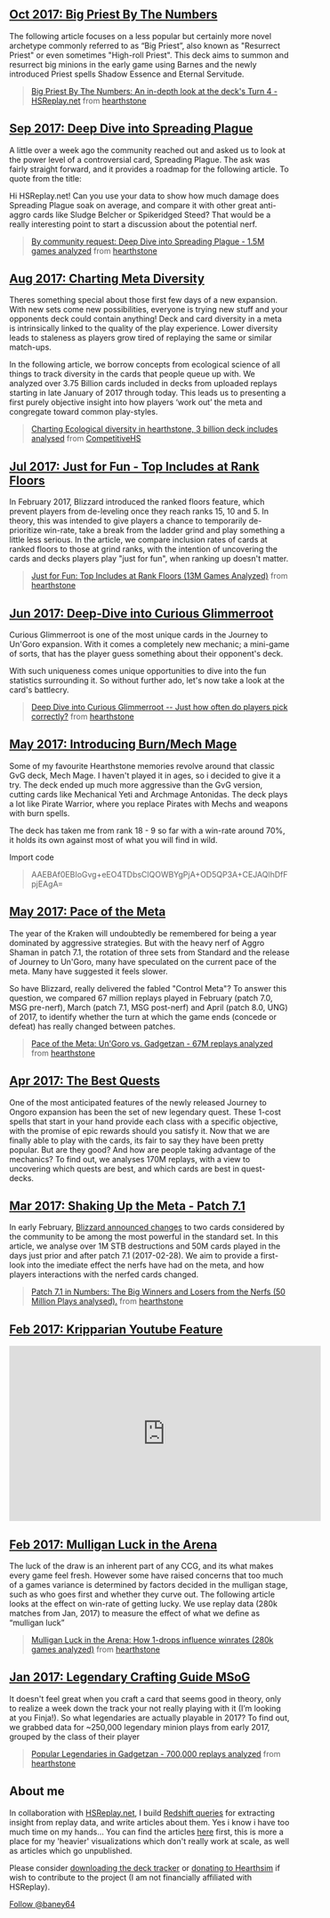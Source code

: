 ## [Oct 2017: Big Priest By The Numbers](https://hsreplay.net/articles/29/big-priest-by-the-numbers)

The following article focuses on a less popular but certainly more novel archetype commonly referred to as “Big Priest”, also known as "Resurrect Priest" or even sometimes "High-roll Priest". This deck aims to summon and resurrect big minions in the early game using Barnes and the newly introduced Priest spells Shadow Essence and Eternal Servitude. 

<blockquote class="reddit-card" data-card-created="1507544711"><a href="https://www.reddit.com/r/hearthstone/comments/75226x/big_priest_by_the_numbers_an_indepth_look_at_the/?ref=share&ref_source=embed">Big Priest By The Numbers: An in-depth look at the deck's Turn 4 - HSReplay.net</a> from <a href="http://www.reddit.com/r/hearthstone">hearthstone</a></blockquote>
<script async src="//embed.redditmedia.com/widgets/platform.js" charset="UTF-8"></script>

## [Sep 2017: Deep Dive into Spreading Plague](https://hsreplay.net/articles/28/deep-dive-into-spreading-plague)

A little over a week ago the community reached out and asked us to look at the power level of a controversial card, Spreading Plague. The ask was fairly straight forward, and it provides a roadmap for the following article. To quote from the title:

Hi HSReplay.net! Can you use your data to show how much damage does Spreading Plague soak on average, and compare it with other great anti-aggro cards like Sludge Belcher or Spikeridged Steed? That would be a really interesting point to start a discussion about the potential nerf.

<blockquote class="reddit-card" data-card-created="1504659558" data-card-preview="1"><a href="https://www.reddit.com/r/hearthstone/comments/6y8z26/by_community_request_deep_dive_into_spreading/?ref=share&ref_source=embed">By community request: Deep Dive into Spreading Plague - 1.5M games analyzed</a> from <a href="http://www.reddit.com/r/hearthstone">hearthstone</a></blockquote>
<script async src="//embed.redditmedia.com/widgets/platform.js" charset="UTF-8"></script>

## [Aug 2017: Charting Meta Diversity](https://hsreplay.net/articles/26/tracking-diversity-in-the-hearthstone-meta) 

Theres something special about those first few days of a new expansion. With new sets come new possibilities, everyone is trying new stuff and your opponents deck could contain anything! Deck and card diversity in a meta is intrinsically linked to the quality of the play experience. Lower diversity leads to staleness as players grow tired of replaying the same or similar match-ups.

In the following article, we borrow concepts from ecological science of all things to track diversity in the cards that people queue up with. We analyzed over 3.75 Billion cards included in decks from uploaded replays starting in late January of 2017 through today. This leads us to presenting a first purely objective insight into how players ‘work out’ the meta and congregate toward common play-styles.

<blockquote class="reddit-card" data-card-created="1503362131"><a href="https://www.reddit.com/r/CompetitiveHS/comments/6v382v/charting_ecological_diversity_in_hearthstone_3/?ref=share&ref_source=embed">Charting Ecological diversity in hearthstone, 3 billion deck includes analysed</a> from <a href="http://www.reddit.com/r/CompetitiveHS">CompetitiveHS</a></blockquote>
<script async src="//embed.redditmedia.com/widgets/platform.js" charset="UTF-8"></script>

## [Jul 2017: Just for Fun - Top Includes at Rank Floors](https://hsreplay.net/articles/17/just-for-fun-top-includes-at-rank-floors) 

In February 2017, Blizzard introduced the ranked floors feature, which prevent players from de-leveling once they reach ranks 15, 10 and 5. In theory, this was intended to give players a chance to temporarily de-prioritize win-rate, take a break from the ladder grind and play something a little less serious. In the article, we compare inclusion rates of cards at ranked floors to those at grind ranks, with the intention of uncovering the cards and decks players play "just for fun", when ranking up doesn't matter.

<blockquote class="reddit-card"><a href="https://www.reddit.com/r/hearthstone/comments/6n14zt/just_for_fun_top_includes_at_rank_floors_13m/?ref=share&ref_source=embed">Just for Fun: Top Includes at Rank Floors (13M Games Analyzed)</a> from <a href="http://www.reddit.com/r/hearthstone">hearthstone</a></blockquote>
<script async src="//embed.redditmedia.com/widgets/platform.js" charset="UTF-8"></script>

## [Jun 2017: Deep-Dive into Curious Glimmerroot](https://hsreplay.net/articles/16/deep-dive-into-curious-glimerroot)

Curious Glimmerroot is one of the most unique cards in the Journey to Un'Goro expansion. With it comes a completely new mechanic; a mini-game of sorts, that has the player guess something about their opponent's deck.

With such uniqueness comes unique opportunities to dive into the fun statistics surrounding it. So without further ado, let's now take a look at the card's battlecry.

<blockquote class="reddit-card" data-card-created="1497821769"><a href="https://www.reddit.com/r/hearthstone/comments/6i1o65/deep_dive_into_curious_glimmerroot_just_how_often/?ref=share&ref_source=embed">Deep Dive into Curious Glimmerroot -- Just how often do players pick correctly?</a> from <a href="http://www.reddit.com/r/hearthstone">hearthstone</a></blockquote>
<script async src="//embed.redditmedia.com/widgets/platform.js" charset="UTF-8"></script>

## [May 2017: Introducing Burn/Mech Mage](http://www.hearthpwn.com/decks/838944-70-wr-burn-mech-mage-guide)

Some of my favourite Hearthstone memories revolve around that classic GvG deck, Mech Mage. I haven't played it in ages, so i decided to give it a try. The deck ended up much more aggressive than the GvG version, cutting cards like Mechanical Yeti and Archmage Antonidas. The deck plays a lot like Pirate Warrior, where you replace Pirates with Mechs and weapons with burn spells.

The deck has taken me from rank 18 - 9 so far with a win-rate around 70%, it holds its own against most of what you will find in wild.

Import code
> AAEBAf0EBIoGvg+eEO4TDbsClQOWBYgPjA+OD5QP3A+CEJAQlhDfFpjEAgA=

## [May 2017: Pace of the Meta](https://hsreplay.net/articles/14/pace-of-the-meta-ungoro-vs-gadgetzan)

The year of the Kraken will undoubtedly be remembered for being a year dominated by aggressive strategies. But with the heavy nerf of Aggro Shaman in patch 7.1, the rotation of three sets from Standard and the release of Journey to Un'Goro, many have speculated on the current pace of the meta. Many have suggested it feels slower.

So have Blizzard, really delivered the fabled "Control Meta"? To answer this question, we compared 67 million replays played in February (patch 7.0, MSG pre-nerf), March (patch 7.1, MSG post-nerf) and April (patch 8.0, UNG) of 2017, to identify whether the turn at which the game ends (concede or defeat) has really changed between patches.

<blockquote class="reddit-card" data-card-created="1493866478" data-card-preview="0"><a href="https://www.reddit.com/r/hearthstone/comments/690iji/pace_of_the_meta_ungoro_vs_gadgetzan_67m_replays/?ref=share&ref_source=embed">Pace of the Meta: Un'Goro vs. Gadgetzan - 67M replays analyzed</a> from <a href="http://www.reddit.com/r/hearthstone">hearthstone</a></blockquote>
<script async src="//embed.redditmedia.com/widgets/platform.js" charset="UTF-8"></script>

## [Apr 2017: The Best Quests](https://rawgit.com/michaelBane/hsReports/master/HS04_Quests/quests.html)

One of the most anticipated features of the newly released Journey to Ongoro expansion has been the set of new legendary quest. These 1-cost spells that start in your hand provide each class with a specific objective, with the promise of epic rewards should you satisfy it. Now that we are finally able to play with the cards, its fair to say they have been pretty popular. But are they good? And how are people taking advantage of the mechanics? To find out, we analyses 170M replays, with a view to uncovering which quests are best, and which cards are best in quest-decks.

## [Mar 2017: Shaking Up the Meta - Patch 7.1](https://hsreplay.net/articles/5/shaking-meta-patch-71-numbers)

In early February, [Blizzard announced changes](https://www.reddit.com/r/hearthstone/comments/5u1ues/upcoming_balance_and_ranked_play_changes/?ref=search_posts) to two cards considered by the community to be among the most powerful in the standard set. In this article, we analyse over 1M STB destructions and 50M cards played in the days just prior and after patch 7.1 (2017-02-28). We aim to provide a first-look into the imediate effect the nerfs have had on the meta, and how players interactions with the nerfed cards changed.

<blockquote class="reddit-card" data-card-preview="0"><a href="https://www.reddit.com/r/hearthstone/comments/5z71rx/patch_71_in_numbers_the_big_winners_and_losers/?ref=share&ref_source=embed">Patch 7.1 in Numbers: The Big Winners and Losers from the Nerfs (50 Million Plays analysed).</a> from <a href="http://www.reddit.com/r/hearthstone">hearthstone</a></blockquote>
<script async src="//embed.redditmedia.com/widgets/platform.js" charset="UTF-8"></script>

## [Feb 2017: Kripparian Youtube Feature](https://www.youtube.com/watch?v=Yi4Ye6l7BQk&t)

<iframe width="560" height="315" src="https://www.youtube.com/embed/Yi4Ye6l7BQk?ecver=1" frameborder="0" allowfullscreen></iframe>

## [Feb 2017: Mulligan Luck in the Arena](https://hsreplay.net/articles/4/mulligan-luck-arena)

The luck of the draw is an inherent part of any CCG, and its what makes every game feel fresh. However some have raised concerns that too much of a games variance is determined by factors decided in the mulligan stage, such as who goes first and whether they curve out. The following article looks at the effect on win-rate of getting lucky. We use replay data (280k matches from Jan, 2017) to measure the effect of what we define as “mulligan luck”

<blockquote class="reddit-card"><a href="https://www.reddit.com/r/hearthstone/comments/5staog/mulligan_luck_in_the_arena_how_1drops_influence/?ref=share&ref_source=embed">Mulligan Luck in the Arena: How 1-drops influence winrates (280k games analyzed)</a> from <a href="http://www.reddit.com/r/hearthstone">hearthstone</a></blockquote>
<script async src="//embed.redditmedia.com/widgets/platform.js" charset="UTF-8"></script>

## [Jan 2017: Legendary Crafting Guide MSoG](https://hsreplay.net/articles/3/popular-legendaries-gadgetzan)

It doesn't feel great when you craft a card that seems good in theory, only to realize a week down the track your not really playing with it (I’m looking at you Finja!). So what legendaries are actually playable in 2017? To find out, we grabbed data for ~250,000 legendary minion plays from early 2017, grouped by the class of their player

<blockquote class="reddit-card"><a href="https://www.reddit.com/r/hearthstone/comments/5ozzr2/popular_legendaries_in_gadgetzan_700000_replays/?ref=share&ref_source=embed">Popular Legendaries in Gadgetzan - 700,000 replays analyzed</a> from <a href="http://www.reddit.com/r/hearthstone">hearthstone</a></blockquote>
<script async src="//embed.redditmedia.com/widgets/platform.js" charset="UTF-8"></script>

## About me

In collaboration with [HSReplay.net](https://hsreplay.net), I build [Redshift queries](https://github.com/HearthSim/hsredshift) for extracting insight from replay data, and write articles about them. Yes i know i have too much time on my hands... You can find the articles [here](https://hsreplay.net/articles/) first, this is more a place for my 'heavier' visualizations which don't really work at scale, as well as articles which go unpublished.

Please consider [downloading the deck tracker](https://hsreplay.net) or [donating to Hearthsim](https://github.com/HearthSim/HSTracker) if wish to contribute to the project (I am not financially affiliated with HSReplay).

<a href="https://twitter.com/baney64" class="twitter-follow-button" data-show-count="false">Follow @baney64</a><script async src="//platform.twitter.com/widgets.js" charset="utf-8"></script>

<style>
    #header_wrap {
    background-image: url(http://www.hearthstonetopdecks.com/wp-content/uploads/2017/07/featured-knightsofthefrozenthrone.jpg);
    background-size: cover;
    background-position-y: center;}
</style>
